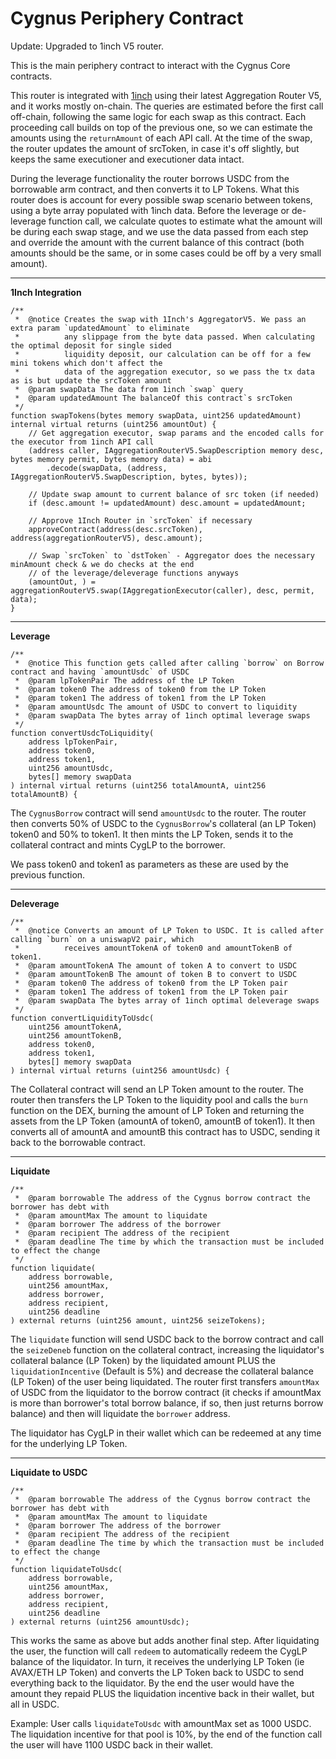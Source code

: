 # **Cygnus Periphery Contract**

Update: Upgraded to 1inch V5 router.

This is the main periphery contract to interact with the Cygnus Core contracts. 

 This router is integrated with <a href="https://1inch.io">1inch</a> using their latest Aggregation Router V5, and it works mostly
 on-chain. The queries are estimated before the first call off-chain, following the same logic for each swap as this
 contract. Each proceeding call builds on top of the previous one, so we can estimate the amounts using the `returnAmount` of each API call. At the time of the swap, the router updates the amount of srcToken, in case it's off slightly, but keeps the same executioner and executioner data intact.
 
 During the leverage functionality the router borrows USDC from the borrowable arm contract, and then
 converts it to LP Tokens. What this router does is account for every possible swap scenario between
 tokens, using a byte array populated with 1inch data. Before the leverage or de-leverage function call,
 we calculate quotes to estimate what the amount will be during each swap stage, and we use the data
 passed from each step and override the amount with the current balance of this contract (both amounts
 should be the same, or in some cases could be off by a very small amount).

 <hr/>

**1Inch Integration**

```solidity
/**
 *  @notice Creates the swap with 1Inch's AggregatorV5. We pass an extra param `updatedAmount` to eliminate
 *          any slippage from the byte data passed. When calculating the optimal deposit for single sided
 *          liquidity deposit, our calculation can be off for a few mini tokens which don't affect the
 *          data of the aggregation executor, so we pass the tx data as is but update the srcToken amount
 *  @param swapData The data from 1inch `swap` query
 *  @param updatedAmount The balanceOf this contract`s srcToken
 */
function swapTokens(bytes memory swapData, uint256 updatedAmount) internal virtual returns (uint256 amountOut) {
    // Get aggregation executor, swap params and the encoded calls for the executor from 1inch API call
    (address caller, IAggregationRouterV5.SwapDescription memory desc, bytes memory permit, bytes memory data) = abi
        .decode(swapData, (address, IAggregationRouterV5.SwapDescription, bytes, bytes));
                                                                                                                     
    // Update swap amount to current balance of src token (if needed)
    if (desc.amount != updatedAmount) desc.amount = updatedAmount;
                                                                                                                     
    // Approve 1Inch Router in `srcToken` if necessary
    approveContract(address(desc.srcToken), address(aggregationRouterV5), desc.amount);
                                                                                                                     
    // Swap `srcToken` to `dstToken` - Aggregator does the necessary minAmount check & we do checks at the end
    // of the leverage/deleverage functions anyways
    (amountOut, ) = aggregationRouterV5.swap(IAggregationExecutor(caller), desc, permit, data);
}
```

<hr />

**Leverage**

```solidity
/**
 *  @notice This function gets called after calling `borrow` on Borrow contract and having `amountUsdc` of USDC
 *  @param lpTokenPair The address of the LP Token
 *  @param token0 The address of token0 from the LP Token
 *  @param token1 The address of token1 from the LP Token
 *  @param amountUsdc The amount of USDC to convert to liquidity
 *  @param swapData The bytes array of 1inch optimal leverage swaps
 */
function convertUsdcToLiquidity(
    address lpTokenPair,
    address token0,
    address token1,
    uint256 amountUsdc,
    bytes[] memory swapData
) internal virtual returns (uint256 totalAmountA, uint256 totalAmountB) {
```

The `CygnusBorrow` contract will send `amountUsdc` to the router. The router then converts 50% of USDC to the `CygnusBorrow`'s collateral (an LP Token) token0 and 50% to token1. It then mints the LP Token, sends it to the collateral contract and mints CygLP to the borrower.

We pass token0 and token1 as parameters as these are used by the previous function.

<hr/>

**Deleverage**

```solidity
/**
 *  @notice Converts an amount of LP Token to USDC. It is called after calling `burn` on a uniswapV2 pair, which
 *          receives amountTokenA of token0 and amountTokenB of token1.
 *  @param amountTokenA The amount of token A to convert to USDC
 *  @param amountTokenB The amount of token B to convert to USDC
 *  @param token0 The address of token0 from the LP Token pair
 *  @param token1 The address of token1 from the LP Token pair
 *  @param swapData The bytes array of 1inch optimal deleverage swaps
 */
function convertLiquidityToUsdc(
    uint256 amountTokenA,
    uint256 amountTokenB,
    address token0,
    address token1,
    bytes[] memory swapData
) internal virtual returns (uint256 amountUsdc) {
```

The Collateral contract will send an LP Token amount to the router. The router then transfers the LP Token to the liquidity pool and calls the `burn` function on the DEX, burning the amount of LP Token and returning the assets from the LP Token (amountA of token0, amountB of token1). It then converts all of amountA and amountB this contract has to USDC, sending it back to the borrowable contract.

<hr />

**Liquidate**

```solidity
/**
 *  @param borrowable The address of the Cygnus borrow contract the borrower has debt with
 *  @param amountMax The amount to liquidate
 *  @param borrower The address of the borrower
 *  @param recipient The address of the recipient
 *  @param deadline The time by which the transaction must be included to effect the change
 */
function liquidate(
    address borrowable,
    uint256 amountMax,
    address borrower,
    address recipient,
    uint256 deadline
) external returns (uint256 amount, uint256 seizeTokens);
```

The `liquidate` function will send USDC back to the borrow contract and call the `seizeDeneb` function on the collateral contract, increasing the liquidator's collateral balance (LP Token) by the liquidated amount PLUS the `liquidationIncentive` (Default is 5%) and decrease the collateral balance (LP Token) of the user being liquidated. The router first transfers `amountMax` of USDC from the liquidator to the borrow contract (it checks if amountMax is more than borrower's total borrow balance, if so, then just returns borrow balance) and then will liquidate the `borrower` address.

The liquidator has CygLP in their wallet which can be redeemed at any time for the underlying LP Token.

<hr />

**Liquidate to USDC**

```solidity
/**
 *  @param borrowable The address of the Cygnus borrow contract the borrower has debt with
 *  @param amountMax The amount to liquidate
 *  @param borrower The address of the borrower
 *  @param recipient The address of the recipient
 *  @param deadline The time by which the transaction must be included to effect the change
 */
function liquidateToUsdc(
    address borrowable,
    uint256 amountMax,
    address borrower,
    address recipient,
    uint256 deadline
) external returns (uint256 amountUsdc);
```

This works the same as above but adds another final step. After liquidating the user, the function will call `redeem` to automatically redeem the CygLP balance of the liquidator. In turn, it receives the underlying LP Token (ie AVAX/ETH LP Token) and converts the LP Token back to USDC to send everything back to the liquidator. By the end the user would have the amount they repaid PLUS the liquidation incentive back in their wallet, but all in USDC.

Example: User calls `liquidateToUsdc` with amountMax set as 1000 USDC. The liquidation incentive for that pool is 10%, by the end of the function call the user will have 1100 USDC back in their wallet.
